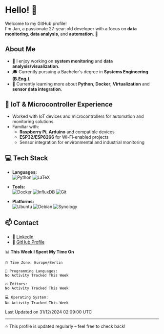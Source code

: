 <!--
**r3htanz/r3htanz** is a ✨ _special_ ✨ repository because its `README.md` (this file) appears on your GitHub profile.

Here are some ideas to get you started:

- 🔭 I’m currently working on ...
- 🌱 I’m currently learning ...
- 👯 I’m looking to collaborate on ...
- 🤔 I’m looking for help with ...
- 💬 Ask me about ...
- 📫 How to reach me: ...
- 😄 Pronouns: ...
- ⚡ Fun fact: ...
-->

# Hello! 👋

Welcome to my GitHub profile!  
I'm Jan, a passionate 27-year-old developer with a focus on **data monitoring**, **data analysis**, and **automation**. 🚀

## About Me
- 🔭 I enjoy working on **system monitoring** and **data analysis/visualization**.
- 🎓 Currently pursuing a Bachelor's degree in **Systems Engineering (B.Eng.)**.
- 🌱 Currently learning more about **Python**, **Docker**, **Virtualization** and **sensor data integration**.

## 🔧 IoT & Microcontroller Experience
- Worked with IoT devices and microcontrollers for automation and monitoring solutions.
- Familiar with:
  - **Raspberry Pi**, **Arduino** and compatible devices
  - **ESP32/ESP8266** for Wi-Fi-enabled projects
  - Sensor integration for environmental and industrial monitoring

## 💻 Tech Stack
- **Languages:**  
  ![Python](https://img.shields.io/badge/Python-3776AB?style=flat&logo=python&logoColor=white) 
  ![LaTeX](https://img.shields.io/badge/LaTeX-008080?style=flat&logo=latex&logoColor=white)

- **Tools:**  
  ![Docker](https://img.shields.io/badge/Docker-2496ED?style=flat&logo=docker&logoColor=white)
![InfluxDB](https://img.shields.io/badge/InfluxDB-22a7f0?style=flat&logo=influxdb&logoColor=black)
![Git](https://img.shields.io/badge/Git-F05032?style=flat&logo=git&logoColor=white)

- **Platforms:**  
  ![Ubuntu](https://img.shields.io/badge/Ubuntu-E95420?style=flat&logo=ubuntu&logoColor=white)
![Debian](https://img.shields.io/badge/Debian-A81D33?style=flat&logo=debian&logoColor=white)
![Synology](https://img.shields.io/badge/Synology-1D2D4A?style=flat&logo=synology&logoColor=white)

## 📫 Contact
- 💼 [LinkedIn](https://www.linkedin.com/in/jan-niclas-fenger-175a23323)
- 🐙 [GitHub Profile](https://github.com/r3htanz)

<!--START_SECTION:waka-->
📊 **This Week I Spent My Time On** 

```text
🕑︎ Time Zone: Europe/Berlin

💬 Programming Languages: 
No Activity Tracked This Week

🔥 Editors: 
No Activity Tracked This Week

💻 Operating System: 
No Activity Tracked This Week
```


 Last Updated on 31/12/2024 02:09:00 UTC
<!--END_SECTION:waka-->

---

⭐️ This profile is updated regularly – feel free to check back!
